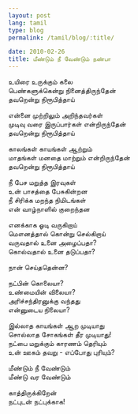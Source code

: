 ```yaml
---
layout: post
lang: tamil
type: blog
permalink: /tamil/blog/:title/

date: 2010-02-26
title: மீண்டும் நீ வேண்டும் நண்பா
---
```


உயிரை உருக்கும் கலை <br/>
பெண்களுக்கென்று நினைத்திருந்தேன் <br/>
தவறென்று நிரூபித்தாய்

என்னை முற்றிலும் அறிந்தவர்கள் <br/>
முடிவு வரை இருப்பார்கள் என்றிருந்தேன் <br/>
தவறென்று நிரூபித்தாய்

காலங்கள் காயங்கள் ஆற்றும் <br/>
மாதங்கள் மனதை மாற்றும் என்றிருந்தேன் <br/>
தவறென்று நிரூபித்தாய்

நீ பேச மறுத்த இரவுகள் <br/>
உன் பாசத்தை பேசுகின்றன <br/>
நீ சிரிக்க மறந்த நிமிடங்கள் <br/>
என் வாழ்நாளில் குறைந்தன

எனக்காக ஓடி வருகிறாய் <br/>
மௌனத்தால் கொன்று செல்கிறாய் <br/>
வருவதால் உனை அழைப்பதா? <br/>
கொல்வதால் உனை தடுப்பதா?

நான் செய்ததென்ன?

நட்பின் கொலையா? <br/>
உண்மையின் விலையா? <br/>
அரிச்சந்திரனுக்கு வந்தது <br/>
என்னுடைய நிலையா?

இல்லாத காயங்கள் ஆற முடியாது <br/>
சொல்லாத சோகங்கள் தீர முடியாது! <br/>
நட்பை மறுக்கும் காரணம் தெரியும் <br/>
உன் ஊகம் தவறு - எப்போது புரியும்?

மீண்டும் நீ வேண்டும் <br/>
மீண்டு வர வேண்டும்

காத்திருக்கிறேன் <br/>
நட்புடன் நட்புக்காக!
